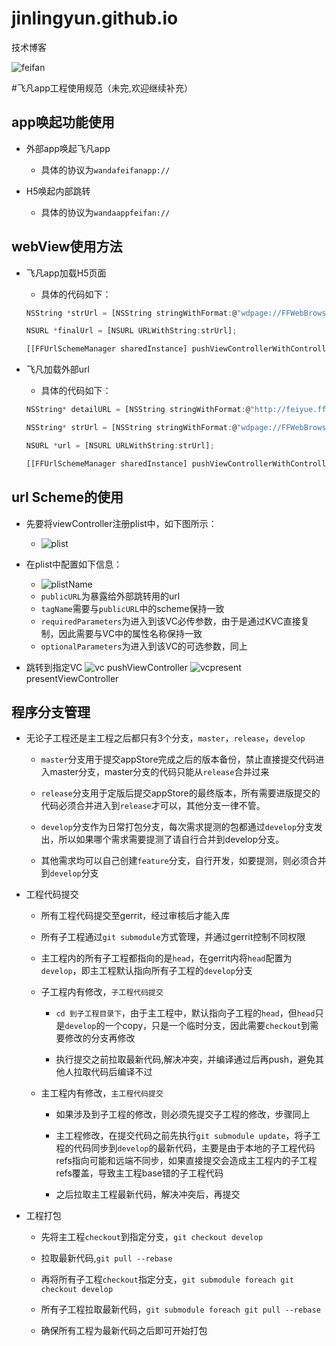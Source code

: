 # jinlingyun.github.io
技术博客



![feifan](http://img1.gtimg.com/bengbuhouse/pics/hv1/52/215/120/7857877.png)

#飞凡app工程使用规范（未完,欢迎继续补充）

## app唤起功能使用

* 外部app唤起飞凡app

    * 具体的协议为`wandafeifanapp://`
    
* H5唤起内部跳转

    * 具体的协议为`wandaappfeifan://`
    
## webView使用方法

* 飞凡app加载H5页面

    * 具体的代码如下：
    
    ```javascript
    NSString *strUrl = [NSString stringWithFormat:@"wdpage://FFWebBrowserViewController?url=%@&nocache=1",[url.absoluteString urlencode]];
    
    NSURL *finalUrl = [NSURL URLWithString:strUrl];
    
    [[FFUrlSchemeManager sharedInstance] pushViewControllerWithControllerName:@"FFWebBrowserViewController" navigator:self.navigator Params:@{@"url":finalUrl}];
    ```
* 飞凡加载外部url

    * 具体的代码如下：
    
    ```javascript
    NSString* detailURL = [NSString stringWithFormat:@"http://feiyue.ffan.com/meiwen?referer=ffan_app"];
    
    NSString* strUrl = [NSString stringWithFormat:@"wdpage://FFWebBrowserViewController?url=%@&needBottomToolBar=1",[detailURL urlencode]];
    
    NSURL *url = [NSURL URLWithString:strUrl];
    
    [[FFUrlSchemeManager sharedInstance] pushViewControllerWithControllerName:@"FFWebBrowserViewController" navigator:self.navigator Params:@{@"url":url}];
    ```
    
## url Scheme的使用

* 先要将viewController注册plist中，如下图所示：

    *  ![plist](http://7xsw5d.com1.z0.glb.clouddn.com/plist.jpg?imageView2/2/w/200)
    
    
* 在plist中配置如下信息：

    * ![plistName](http://7xsw5d.com1.z0.glb.clouddn.com/plistName.png?imageView2/2/w/600)
    * `publicURL`为暴露给外部跳转用的url
    * `tagName`需要与`publicURL`中的scheme保持一致
    * `requiredParameters`为进入到该VC必传参数，由于是通过KVC直接复制，因此需要与VC中的属性名称保持一致
    * `optionalParameters`为进入到该VC的可选参数，同上
    
    
* 跳转到指定VC
 ![vc](http://7xsw5d.com1.z0.glb.clouddn.com/vc.png?imageView2/2/w/600)
pushViewController
![vcpresent](http://7xsw5d.com1.z0.glb.clouddn.com/vcpresent.png?imageView2/2/w/600)
 presentViewController
   
## 程序分支管理

* 无论子工程还是主工程之后都只有3个分支，`master`，`release`，`develop`
    
    * `master`分支用于提交appStore完成之后的版本备份，禁止直接提交代码进入master分支，master分支的代码只能从`release`合并过来
    
    * `release`分支用于定版后提交appStore的最终版本，所有需要进版提交的代码必须合并进入到`release`才可以，其他分支一律不管。
    
    * `develop`分支作为日常打包分支，每次需求提测的包都通过`develop`分支发出，所以如果哪个需求需要提测了请自行合并到develop分支。
    
    * 其他需求均可以自己创建`feature`分支，自行开发，如要提测，则必须合并到`develop`分支
    
    
* 工程代码提交
    
    * 所有工程代码提交至gerrit，经过审核后才能入库
    
    * 所有子工程通过`git submodule`方式管理，并通过gerrit控制不同权限
    
    * 主工程内的所有子工程都指向的是`head`，在gerrit内将`head`配置为`develop`，即主工程默认指向所有子工程的`develop`分支
    
    * 子工程内有修改，`子工程代码提交`
    
        * `cd 到子工程目录下`，由于主工程中，默认指向子工程的`head`，但`head`只是`develop`的一个copy，只是一个临时分支，因此需要`checkout`到需要修改的分支再修改
        
        * 执行提交之前拉取最新代码,解决冲突，并编译通过后再push，避免其他人拉取代码后编译不过
        
    * 主工程内有修改，`主工程代码提交`
    
        * 如果涉及到子工程的修改，则必须先提交子工程的修改，步骤同上
        
        * 主工程修改，在提交代码之前先执行`git submodule update`，将子工程的代码同步到`develop`的最新代码，主要是由于本地的子工程代码refs指向可能和远端不同步，如果直接提交会造成主工程内的子工程refs覆盖，导致主工程base错的子工程代码
        
        * 之后拉取主工程最新代码，解决冲突后，再提交
        
* 工程打包
    
    * 先将主工程`checkout`到指定分支，`git checkout develop`
    
    * 拉取最新代码,`git pull --rebase`
    
    * 再将所有子工程`checkout`指定分支，`git submodule foreach git checkout develop`
    
    * 所有子工程拉取最新代码，`git submodule foreach git pull --rebase`
    
    * 确保所有工程为最新代码之后即可开始打包


